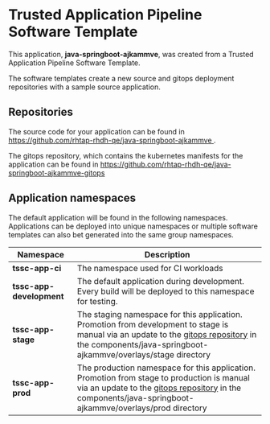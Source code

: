 # Trusted Application Pipeline Software Template

This application, **java-springboot-ajkammve**, was created from a Trusted Application Pipeline Software Template.

The software templates create a new source and gitops deployment repositories with a sample source application. 

## Repositories

The source code for your application can be found in [https://github.com/rhtap-rhdh-qe/java-springboot-ajkammve ](https://github.com/rhtap-rhdh-qe/java-springboot-ajkammve ).
 
The gitops repository, which contains the kubernetes manifests for the application can be found in 
[https://github.com/rhtap-rhdh-qe/java-springboot-ajkammve-gitops ](https://github.com/rhtap-rhdh-qe/java-springboot-ajkammve-gitops ) 

## Application namespaces 

The default application will be found in the following namespaces. Applications can be deployed into unique namespaces or multiple software templates can also bet generated into the same group namespaces.  

|  Namespace   |  Description   |  
| -------- | -------- |
| **tssc-app-ci** | The namespace used for CI workloads |
| **tssc-app-development** | The default application during development. Every build will be deployed to this namespace for testing. |
| **tssc-app-stage** | The staging namespace for this application. Promotion from development to stage is manual via an update to the [gitops repository](https://github.com/rhtap-rhdh-qe/java-springboot-ajkammve-gitops ) in the components/java-springboot-ajkammve/overlays/stage directory |
| **tssc-app-prod** | The production namespace for this application. Promotion from stage to production is manual via an update to the [gitops repository](https://github.com/rhtap-rhdh-qe/java-springboot-ajkammve-gitops ) in the components/java-springboot-ajkammve/overlays/prod directory |
